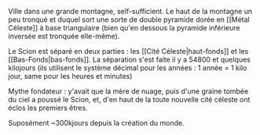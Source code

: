Ville dans une grande montagne, self-sufficient.
Le haut de la montagne un peu tronqué et duquel sort une sorte de double pyramide dorée en [[Métal Céleste]] à base triangulaire (bien qu'en dessous la pyramide inférieure inversée est tronquée elle-même).

Le Scion est séparé en deux parties : les [[Cité Céleste|haut-fonds]] et les [[Bas-Fonds|bas-fonds]]. La séparation s'est faite il y a 54800 et quelques kilojours (ils utilisent le système décimal pour les années : 1 année = 1 kilo jour, same pour les heures et minutes)

Mythe fondateur : y'avait que la mère de nuage, puis d'une graine tombée du ciel a poussé le Scion, et, d'en haut de la toute nouvelle cité céleste ont éclos les premiers êtres.

Suposément ~300kjours depuis la création du monde.